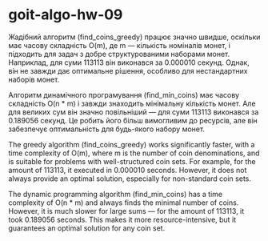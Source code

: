 # goit-algo-hw-09

Жадібний алгоритм (find_coins_greedy) працює значно швидше, оскільки має часову складність O(m), де m — кількість номіналів монет, і підходить для задач з добре структурованими наборами монет. Наприклад, для суми 113113 він виконався за 0.000010 секунд. Однак, він не завжди дає оптимальне рішення, особливо для нестандартних наборів монет.

Алгоритм динамічного програмування (find_min_coins) має часову складність O(n \* m) і завжди знаходить мінімальну кількість монет. Але для великих сум він значно повільніший — для суми 113113 виконався за 0.189056 секунд. Це робить його більш вимогливим до ресурсів, але він забезпечує оптимальність для будь-якого набору монет.

The greedy algorithm (find_coins_greedy) works significantly faster, with a time complexity of O(m), where m is the number of coin denominations, and is suitable for problems with well-structured coin sets. For example, for the amount of 113113, it executed in 0.000010 seconds. However, it does not always provide an optimal solution, especially for non-standard coin sets.

The dynamic programming algorithm (find_min_coins) has a time complexity of O(n \* m) and always finds the minimal number of coins. However, it is much slower for large sums — for the amount of 113113, it took 0.189056 seconds. This makes it more resource-intensive, but it guarantees an optimal solution for any coin set.
